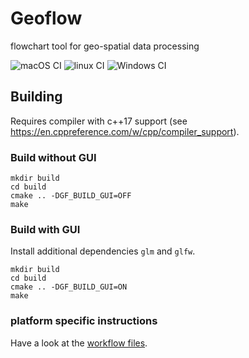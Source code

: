 # Geoflow
flowchart tool for geo-spatial data processing

![macOS CI](https://github.com/tudelft3d/geoflow/workflows/CI%20macOS/badge.svg)
![linux CI](https://github.com/tudelft3d/geoflow/workflows/CI%20linux/badge.svg)
![Windows CI](https://github.com/tudelft3d/geoflow/workflows/CI%20Windows/badge.svg)


## Building
Requires compiler with c++17 support  (see https://en.cppreference.com/w/cpp/compiler_support).

### Build without GUI
```
mkdir build
cd build
cmake .. -DGF_BUILD_GUI=OFF
make
```

### Build with GUI
Install additional dependencies `glm` and `glfw`.

```
mkdir build
cd build
cmake .. -DGF_BUILD_GUI=ON
make
```

### platform specific instructions
Have a look at the [workflow files](https://github.com/tudelft3d/geoflow/tree/master/.github/workflows).